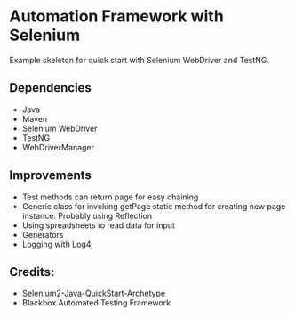 # Automation Framework with Selenium

Example skeleton for quick start with Selenium WebDriver and TestNG.

## Dependencies
- Java
- Maven
- Selenium WebDriver
- TestNG
- WebDriverManager

## Improvements
- Test methods can return page for easy chaining
- Generic class for invoking getPage static method for creating new page instance. Probably using Reflection
- Using spreadsheets to read data for input
- Generators
- Logging with Log4j

## Credits:

- Selenium2-Java-QuickStart-Archetype
- Blackbox Automated Testing Framework


